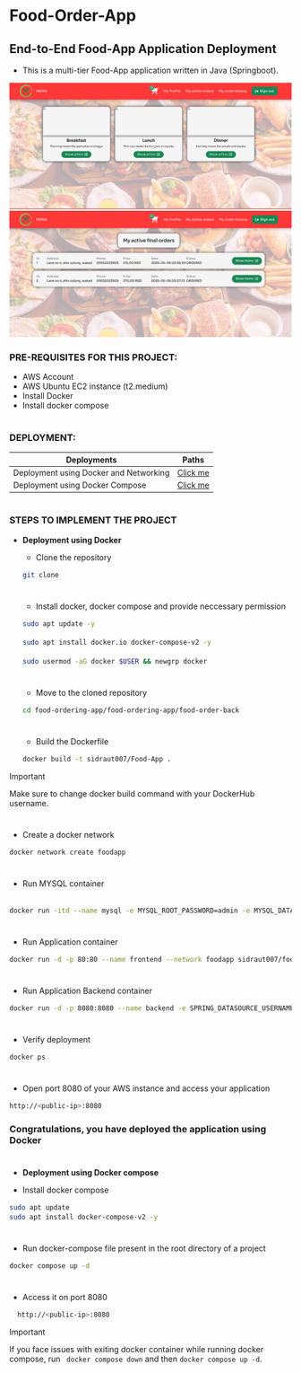 # Food-Order-App
## End-to-End Food-App Application Deployment 
- This is a multi-tier Food-App application written in Java (Springboot).

![Login diagram](images/login.png)
![Transactions diagram](images/active_order.png)

### PRE-REQUISITES FOR THIS PROJECT:
- AWS Account
- AWS Ubuntu EC2 instance (t2.medium)
- Install Docker
- Install docker compose
#
### DEPLOYMENT:
| Deployments    | Paths |
| -------- | ------- |
| Deployment using Docker and Networking | <a href="#Docker">Click me </a>     |
| Deployment using Docker Compose | <a href="#dockercompose">Click me </a>     |

#
### STEPS TO IMPLEMENT THE PROJECT
- **<p id="Docker">Deployment using Docker</p>**
  - Clone the repository
  ```bash
  git clone 
  ```
  #
  - Install docker, docker compose and provide neccessary permission
  ```bash
  sudo apt update -y

  sudo apt install docker.io docker-compose-v2 -y

  sudo usermod -aG docker $USER && newgrp docker
  ``` 
  #
  - Move to the cloned repository
  ```bash
  cd food-ordering-app/food-ordering-app/food-order-back
  ```
  #
  - Build the Dockerfile
  ```bash
  docker build -t sidraut007/Food-App .
  ```
> [!Important]
> Make sure to change docker build command with your DockerHub username.
  #
  - Create a docker network
  ```bash
  docker network create foodapp
  ```
  #
  - Run MYSQL container
  ```bash
  
  docker run -itd --name mysql -e MYSQL_ROOT_PASSWORD=admin -e MYSQL_DATABASE=foodorderDB --network=foodapp mysql:5.7

  ```
  #
  - Run Application container
  ```bash
  docker run -d -p 80:80 --name frontend --network foodapp sidraut007/food-frontend
  ```

  #
  - Run Application Backend container
  ```bash
  docker run -d -p 8080:8080 --name backend -e SPRING_DATASOURCE_USERNAME="root" -e SPRING_DATASOURCE_URL="jdbc:mysql://mysql:3306/foodorderDB?createDatabaseIfNotExist=true" -e SPRING_DATASOURCE_PASSWORD="admin" --network foodapp sidraut007/food-backend
  ```
  #
  - Verify deployment
  ```bash
  docker ps
  ```
  # 
  - Open port 8080 of your AWS instance and access your application
  ```bash
  http://<public-ip>:8080
  ```
  ### Congratulations, you have deployed the application using Docker 
  #
- **<p id="dockercompose">Deployment using Docker compose</p>**
- Install docker compose
```bash
sudo apt update
sudo apt install docker-compose-v2 -y
```
#
- Run docker-compose file present in the root directory of a project
```bash
docker compose up -d
```
#
- Access it on port 8080
```bash
  http://<public-ip>:8080
```
> [!Important]
> If you face issues with exiting docker container while running docker compose, run ``` docker compose down``` and then ``` docker compose up -d ```.
#

